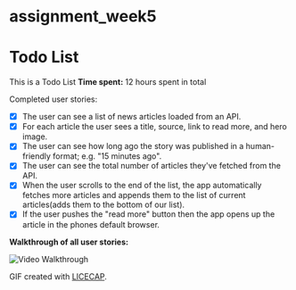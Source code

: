 # assignment_week5

# Todo List

This is a Todo List 
**Time spent:** 12 hours spent in total

Completed user stories:
 * [x] The user can see a list of news articles loaded from an API.
 * [x] For each article the user sees a title, source, link to read more, and hero image.
 * [x] The user can see how long ago the story was published in a human-friendly format; e.g. "15 minutes ago".
 * [x] The user can see the total number of articles they've fetched from the API.
 * [x]  When the user scrolls to the end of the list, the app automatically fetches more articles and appends them to the list of current articles(adds them to the bottom of our list).
 * [x] If the user pushes the "read more" button then the app opens up the article in the phones default browser.
 
**Walkthrough of all user stories:**


![Video Walkthrough](https://media.giphy.com/media/XzeEiDOHFc2zAyF9kH/giphy.gif)

GIF created with [LICECAP](http://licecap.com/).
